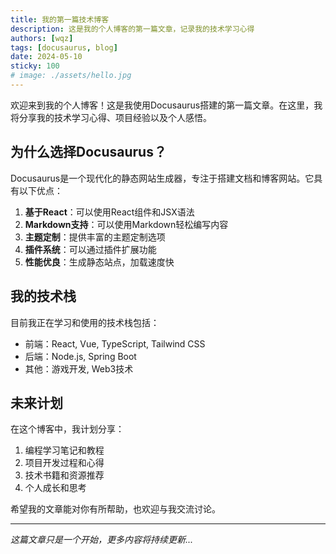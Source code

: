 ```yaml
---
title: 我的第一篇技术博客
description: 这是我的个人博客的第一篇文章，记录我的技术学习心得
authors: [wqz]
tags: [docusaurus, blog]
date: 2024-05-10
sticky: 100
# image: ./assets/hello.jpg
---
```


欢迎来到我的个人博客！这是我使用Docusaurus搭建的第一篇文章。在这里，我将分享我的技术学习心得、项目经验以及个人感悟。

<!-- truncate -->

## 为什么选择Docusaurus？

Docusaurus是一个现代化的静态网站生成器，专注于搭建文档和博客网站。它具有以下优点：

1. **基于React**：可以使用React组件和JSX语法
2. **Markdown支持**：可以使用Markdown轻松编写内容
3. **主题定制**：提供丰富的主题定制选项
4. **插件系统**：可以通过插件扩展功能
5. **性能优良**：生成静态站点，加载速度快

## 我的技术栈

目前我正在学习和使用的技术栈包括：

- 前端：React, Vue, TypeScript, Tailwind CSS
- 后端：Node.js, Spring Boot
- 其他：游戏开发, Web3技术

## 未来计划

在这个博客中，我计划分享：

1. 编程学习笔记和教程
2. 项目开发过程和心得
3. 技术书籍和资源推荐
4. 个人成长和思考

希望我的文章能对你有所帮助，也欢迎与我交流讨论。

---

*这篇文章只是一个开始，更多内容将持续更新...* 